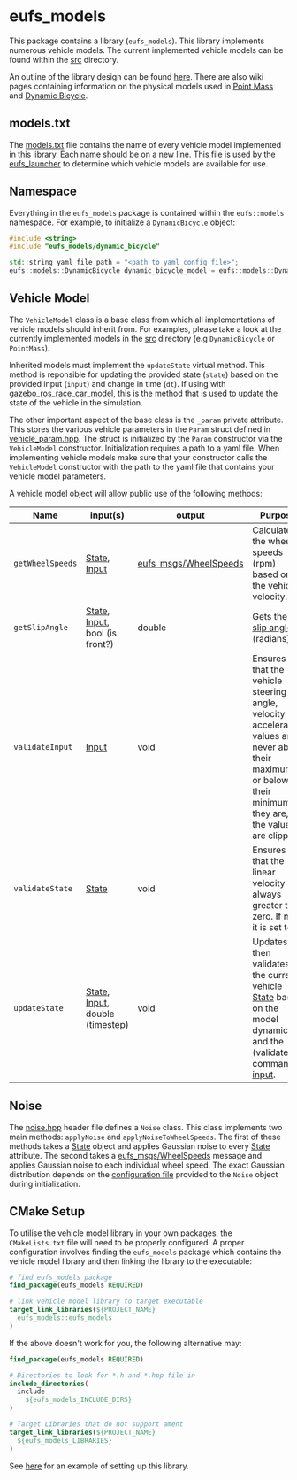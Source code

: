 # eufs_models

This package contains a library (`eufs_models`). This library implements numerous vehicle models. The current implemented vehicle models can be found 
within the [src](./src) directory.

An outline of the library design can be found [here](https://gitlab.com/eufs/eufs_sim/-/wikis/Library-Design).
There are also wiki pages containing information on the physical models used in 
[Point Mass](https://gitlab.com/eufs/eufs_sim/-/wikis/Point-Mass) and 
[Dynamic Bicycle](https://gitlab.com/eufs/eufs_sim/-/wikis/Dynamic-Bicycle).

## models.txt

The [models.txt](./models.txt) file contains the name of every vehicle model implemented in this library.
Each name should be on a new line. This file is used by the [eufs_launcher](../eufs_launcher/README.md)
to determine which vehicle models are available for use.

## Namespace

Everything in the `eufs_models` package is contained within the `eufs::models` namespace.
For example, to initialize a `DynamicBicycle` object:

```C++
#include <string>
#include "eufs_models/dynamic_bicycle"

std::string yaml_file_path = "<path_to_yaml_config_file>";
eufs::models::DynamicBicycle dynamic_bicycle_model = eufs::models::DynamicBicycle(yaml_file_path);
```

## Vehicle Model

The `VehicleModel` class is a base class from which all implementations of vehicle models should inherit from.
For examples, please take a look at the currently implemented models in the [src](./src) directory
(e.g `DynamicBicycle` or `PointMass`).

Inherited models must implement the `updateState` virtual method. This method is reponsible for updating the provided
state (`state`) based on the provided input (`input`) and change in time (`dt`). If using with
[gazebo_ros_race_car_model](../eufs_plugins/gazebo_race_car_model/src/gazebo_ros_race_car_model.cpp),
this is the method that is used to update the state of the vehicle in the simulation.

The other important aspect of the base class is the `_param` private attribute.
This stores the various vehicle parameters in the `Param` struct defined in [vehicle_param.hpp](./include/eufs_models/vehicle_param.hpp).
The struct is initialized by the `Param` constructor via the `VehicleModel` constructor.
Initialization requires a path to a yaml file. When implementing vehicle models make sure that
your constructor calls the `VehicleModel` constructor with the path to the yaml file that
contains your vehicle model parameters.

A vehicle model object will allow public use of the following methods:

| Name | input(s) | output | Purpose |
| ---- | ----- | ------ | ------- |
| `getWheelSpeeds` | [State](./include/eufs_models/vehicle_state.hpp), [Input](./include/eufs_models/vehicle_input.hpp) | [eufs_msgs/WheelSpeeds](https://gitlab.com/eufs/eufs_msgs/-/blob/ros2/msg/WheelSpeeds.msg) | Calculates the wheel speeds (rpm) based on the vehicle velocity. |
| `getSlipAngle` | [State](./include/eufs_models/vehicle_state.hpp), [Input](./include/eufs_models/vehicle_input.hpp), bool (is front?) | double | Gets the [slip angle](https://en.wikipedia.org/wiki/Slip_angle) (radians). |
| `validateInput` | [Input](./include/eufs_models/vehicle_input.hpp) | void | Ensures that the vehicle steering angle, velocity and acceleration values are never above their maximum or below their minimum. If they are, the values are clipped. |
| `validateState` | [State](./include/eufs_models/vehicle_state.hpp) | void | Ensures that the linear velocity is always greater than zero. If not, it is set to 0. |
| `updateState` | [State](./include/eufs_models/vehicle_state.hpp), [Input](./include/eufs_models/vehicle_input.hpp), double (timestep) | void | Updates then validates the current vehicle [State](./include/eufs_models/vehicle_state.hpp) based on the model dynamics and the (validated) command [input](./include/eufs_models/vehicle_input.hpp). |


## Noise

The [noise.hpp](./include/eufs_models/noise.hpp) header file defines a `Noise` class. This class implements two main methods: `applyNoise` and
`applyNoiseToWheelSpeeds`. The first of these methods takes a [State](./include/eufs_models/vehicle_state.hpp) object and applies Gaussian noise to every
[State](./include/eufs_models/vehicle_state.hpp) attribute. The second takes a [eufs_msgs/WheelSpeeds](https://gitlab.com/eufs/eufs_msgs/-/blob/ros2/msg/WheelSpeeds.msg) message and applies Gaussian noise to each individual wheel
speed. The exact Gaussian distribution depends on the [configuration file](./config/noise.yaml) provided to the `Noise` object during
initialization.

## CMake Setup

To utilise the vehicle model library in your own packages, the `CMakeLists.txt` file will need to be properly
configured. A proper configuration involves finding the `eufs_models` package which contains the vehicle model library
and then linking the library to the executable:

```CMake
# find eufs_models package
find_package(eufs_models REQUIRED)

# link vehicle model library to target executable
target_link_libraries(${PROJECT_NAME}
  eufs_models::eufs_models
)
```

If the above doesn't work for you, the following alternative may:

```CMake
find_package(eufs_models REQUIRED)

# Directories to look for *.h and *.hpp file in
include_directories(
  include
    ${eufs_models_INCLUDE_DIRS}
)

# Target Libraries that do not support ament
target_link_libraries(${PROJECT_NAME}
  ${eufs_models_LIBRARIES}
)
```

See [here](../eufs_plugins/gazebo_race_car_model/CMakeLists.txt) for an example of setting up this library.
